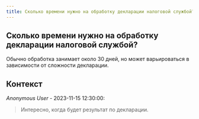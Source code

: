 ```yaml
---
title: Сколько времени нужно на обработку декларации налоговой службой?
---
```


## Сколько времени нужно на обработку декларации налоговой службой?

Обычно обработка занимает около 30 дней, но может варьироваться в зависимости от сложности декларации.

## Контекст

_Anonymous User_ - 2023-11-15 12:30:00:

> Интересно, когда будет результат по декларации.
